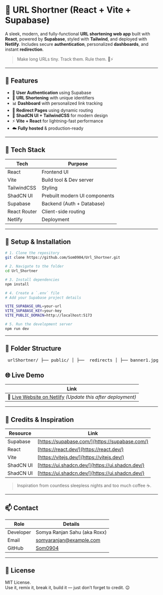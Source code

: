# 🔗 URL Shortner (React + Vite + Supabase)

A sleek, modern, and fully-functional **URL shortening web app** built with **React**, powered by **Supabase**, styled with **Tailwind**, and deployed with **Netlify**. Includes secure **authentication**, personalized **dashboards**, and instant **redirection**.

> Make long URLs tiny. Track them. Rule them. 💼⚡

---

## 🚀 Features

- 🔐 **User Authentication** using Supabase  
- 🎯 **URL Shortening** with unique identifiers  
- 📊 **Dashboard** with personalized link tracking  
- 🔄 **Redirect Pages** using dynamic routing  
- 🎨 **ShadCN UI + TailwindCSS** for modern design  
- ⚡ **Vite + React** for lightning-fast performance  
- ☁️ **Fully hosted** & production-ready  

---

## 🧱 Tech Stack

| Tech        | Purpose                        |
|-------------|--------------------------------|
| React       | Frontend UI                    |
| Vite        | Build tool & Dev server        |
| TailwindCSS | Styling                       |
| ShadCN UI   | Prebuilt modern UI components  |
| Supabase    | Backend (Auth + Database)      |
| React Router| Client-side routing            |
| Netlify     | Deployment                   |

---

## 🔧 Setup & Installation

```bash
# 1. Clone the repository
git clone https://github.com/Som0904/Url_Shortner.git

# 2. Navigate to the folder
cd Url_Shortner

# 3. Install dependencies
npm install

# 4. Create a `.env` file
# Add your Supabase project details

VITE_SUPABASE_URL=your-url
VITE_SUPABASE_KEY=your-key
VITE_PUBLIC_DOMAIN=http://localhost:5173

# 5. Run the development server
npm run dev
```

---

## 📁 Folder Structure

<pre> urlShortner/ ├── public/ │ ├── _redirects │ ├── banner1.jpg │ └── logo.png │ ├── src/ │ ├── components/ │ ├── db/ │ ├── hooks/ │ ├── layouts/ │ ├── lib/ │ ├── pages/ │ ├── App.css │ ├── App.jsx │ ├── context.jsx │ ├── index.css │ └── main.jsx │ ├── .env ├── .gitignore ├── components.json ├── eslint.config.js ├── index.html ├── jsconfig.json ├── package-lock.json ├── package.json ├── vite.svg └── README.md </pre>

## 🌐 Live Demo

| Link                              |
|----------------------------------|
| 🔗 [Live Website on Netlify](https://your-live-site.netlify.app) *(Update this after deployment)* |

---

## 🧠 Credits & Inspiration

| Resource        | Link                          |
|-----------------|-------------------------------|
| Supabase        | [https://supabase.com/](https://supabase.com/) |
| React           | [https://react.dev/](https://react.dev/)       |
| Vite            | [https://vitejs.dev/](https://vitejs.dev/)     |
| ShadCN UI       | [https://ui.shadcn.dev/](https://ui.shadcn.dev/) |
| ShadCN UI       | [https://ui.shadcn.dev/](https://ui.shadcn.dev/) |

> Inspiration from countless sleepless nights and too much coffee ☕.

---

## 📫 Contact

| Role       | Details                          |
|------------|----------------------------------|
| Developer  | Somya Ranjan Sahu (aka Roxx)    |
| Email      | somyaranjan@example.com          |
| GitHub     | [Som0904](https://github.com/Som0904) |

---

## 📜 License

MIT License.  
Use it, remix it, break it, build it — just don’t forget to credit. 😉

